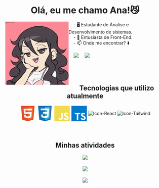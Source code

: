 <h1 align="center"> Olá, eu me chamo Ana!😼 </h1>

<img align="left" alt="Ana-Gif" src="./gifParaPerfil.gif" width=200px>
&nbsp;&nbsp;&nbsp;&nbsp;- 🖥️ Estudante de Ánalise e Desenvolvimento de sistemas. <br>
&nbsp;&nbsp;&nbsp;&nbsp;- 🎨 Entusiasta de Front-End. <br>
&nbsp;&nbsp;&nbsp;&nbsp;- 📫 Onde me encontrar? ⬇️ <br>

<br>
<div>
&nbsp;&nbsp;&nbsp;&nbsp;<a href="https://www.linkedin.com/in/ana-paulamartins" target="_blank"><img src="https://img.shields.io/badge/-LinkedIn-%230077B5?style=for-the-badge&logo=linkedin&logoColor=white" target="_blank"></a> 
&nbsp;&nbsp;&nbsp;&nbsp;<a href = "mailto: martinsgarciaana@outlook.com"><img src="https://img.shields.io/badge/Microsoft_Outlook-0078D4?style=for-the-badge&logo=microsoft-outlook&logoColor=white" target="_blank"></a>
</div>

<br>
<br>
<div style="display: inline_block" align="center"><br>
  <h2 align="center"> Tecnologias que utilizo atualmente </h2>
  <img align="center" alt="Icon-HTML" height="50" width="50" src="https://raw.githubusercontent.com/devicons/devicon/master/icons/html5/html5-original.svg" />
  <img align="center" alt="Icon-CSS" height="50" width="50" src="https://raw.githubusercontent.com/devicons/devicon/master/icons/css3/css3-original.svg" />
  <img align="center" alt="Icon-Javascript" height="50" width="50" src="https://raw.githubusercontent.com/devicons/devicon/master/icons/javascript/javascript-plain.svg" />
  <img align="center" alt="Icon-Typescript" height="50" width="50" src="https://raw.githubusercontent.com/devicons/devicon/master/icons/typescript/typescript-plain.svg" />
  <img align="center" alt="Icon-React" height="50" width="50" src="https://cdn.jsdelivr.net/gh/devicons/devicon/icons/react/react-original.svg" />
  <img align="center" alt="Icon-Tailwind" height="50" width="50" src="https://cdn.jsdelivr.net/gh/devicons/devicon/icons/tailwindcss/tailwindcss-original.svg" />
</div>

<br>
<br>
<div align=center>
  <h2 align="center"> Minhas atividades </h2>
  <img src="https://github-readme-streak-stats.herokuapp.com?user=martins-ana&theme=chartreuse-dark">
  <br>
  <br>
  <img src="https://github-readme-stats.vercel.app/api?username=martins-ana&count_private=true&show_icons=true&&theme=chartreuse-dark&include_all_commits=true">
  <br>
  <br>
  <img src="https://github-readme-stats.vercel.app/api/top-langs/?username=martins-ana&layout=compact&hide=TSQL&theme=chartreuse-dark">
</div>